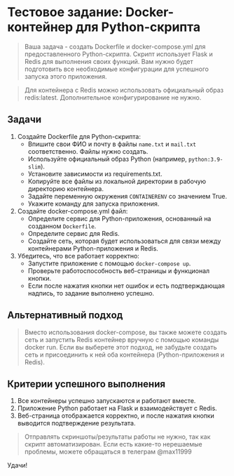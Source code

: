 Тестовое задание: Docker-контейнер для Python-скрипта
===
>Ваша задача - создать Dockerfile и docker-compose.yml для предоставленного Python-скрипта. Скрипт использует Flask и Redis для выполнения своих функций. Вам нужно будет подготовить все необходимые конфигурации для успешного запуска этого приложения.<br>

>Для контейнера с Redis можно использовать официальный образ redis:latest. Дополнительное конфигурирование не нужно.

Задачи
---
1. Создайте Dockerfile для Python-скрипта:
   - Впишите свои ФИО и почту в файлы ```name.txt``` и ```mail.txt``` соответственно. Файлы нужно создать.
   - Используйте официальный образ Python (например, ```python:3.9-slim```).
   - Установите зависимости из requirements.txt.
   - Копируйте все файлы из локальной директории в рабочую директорию контейнера.
   - Задайте переменную окружения ```CONTAINERENV``` со значением True.
   - Укажите команду для запуска приложения.
2. Создайте docker-compose.yml файл:
   - Определите сервис для Python-приложения, основанный на созданном ```Dockerfile```.
   - Определите сервис для Redis.
   - Создайте сеть, которая будет использоваться для связи между контейнерами Python-приложения и Redis.
3. Убедитесь, что все работает корректно:
   - Запустите приложение с помощью ```docker-compose up```.
   - Проверьте работоспособность веб-страницы и функционал кнопки.
   - Если после нажатия кнопки нет ошибок и есть подтверждающая надпись, то задание выполнено успешно.

Альтернативный подход
---
>Вместо использования docker-compose, вы также можете создать сеть и запустить Redis контейнер вручную с помощью команды docker run. Если вы выберете этот подход, не забудьте создать сеть и присоединить к ней оба контейнера (Python-приложения и Redis).

Критерии успешного выполнения
---

1. Все контейнеры успешно запускаются и работают вместе.
2. Приложение Python работает на Flask и взаимодействует с Redis.
3. Веб-страница отображается корректно, и после нажатия кнопки выводится подтверждение результата.

>Отправлять скриншоты/результаты работы не нужно, так как скрипт автоматизирован. Если есть какие-то нерешаемые проблемы, можете обращаться в телеграм @max11999 

Удачи!
